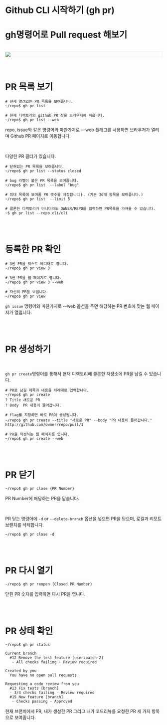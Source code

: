 # Github CLI 시작하기 (gh pr)


# gh명령어로  Pull request 해보기


<br />
<img src="http://t1.daumcdn.net/thumb/R1024x0/?fname=https://github.com/KoEonYack/Tistory-Coveant/blob/master/Article/Github/Github_CLI_4/img/cover.png?raw=true" align="center" style="display: block; margin: 0px auto; display: block; height: auto; border:1px solid #eaeaea; padding: 0px;" width="" >
<br />
<br />

# PR 목록 보기


```text
# 현재 열려있는 PR 목록을 보여줍니다.
~/repo$ gh pr list

# 현재 디렉토리의 github PR 창을 브라우저에 띄웁니다.
~/repo$ gh pr list --web 
```

repo, issue와 같은 명령어와 마찬가지로 —web 플래그를 사용하면 브라우저가 열리며 Github PR 페이지로 이동합니다. 

<br />


다양한 PR 필터가 있습니다. 

```text
# 닫혀있는 PR 목록을 보여줍니다.
~/repo$ gh pr list --status closed

# bug 라벨이 붙은 PR 목록을 보여줍니다. 
~/repo$ gh pr list  --label "bug"

# 최대 목록에 보여줄 PR 갯수를 지정합ㄴ디ㅏ. (기본 30개 항목을 보여줍니다.)
~/repo$ gh pr list  --limit 5

# 클론한 디렉토리가 아니더라도 OWNER/REPO를 입력하면 PR목록을 가져올 수 있습니다. 
~$ gh pr list --repo cli/cli
```


<br />
<br />


# 등록한 PR 확인


```text
# 3번 PR을 텍스트 에디터로 엽니다. 
~/repo$ gh pr view 3

# 3번 PR을 웹 페이지로 엽니다. 
~/repo$ gh pr view 3 --web

# 자신의 PR을 보입니다. 
~/repo$ gh pr view
```

`gh issue` 명령어와 마찬가지로 --web 옵션을 주면 해당하는 PR 번호에 맞는 웹 페이지가 열립니다.


<br />
<br />


# PR 생성하기

<br />


`gh pr create`명령어를 통해서 현재 디렉토리에 클론한 저장소에 PR을 남길 수 있습니다. 

```text
# PR로 남길 제목과 내용을 차례대로 입력합니다. 
~/repo$ gh pr create 
? Title 새로운 PR
? Body  PR 내용이 들어갑니다. 

# flag를 지정하면 바로 PR이 생성됩니다. 
~/repo$ gh pr create --title "새로운 PR" --body "PR 내용이 들어갑니다."
http://github.com/owner/repo/pull/1

# PR을 작성하는 웹 페이지를 엽니다.  
~/repo$ gh pr create --web
```

<br />
<br />


# PR 닫기


```text
~/repo$ gh pr close {PR Number}
```

PR Number에 해당하는 PR을 닫습니다. 

<br />


PR 닫는 명령어에 `-d` or `--delete-branch` 옵션을 넣으면 PR을 닫으며, 로컬과 리모트 브랜치를 삭제합니다.

```text
~/repo$ gh pr close -d 
```

<br />
<br />

# PR 다시 열기


```text
~/repo$ gh pr reopen {Closed PR Number}
```

닫힌  PR 숫자를 입력하면 다시 PR을 엽니다. 

<br />
<br />


# PR 상태 확인


```text
~/repo$ gh pr status

Current branch
  #12 Remove the test feature [user:patch-2]
   - All checks failing - Review required

Created by you
  You have no open pull requests

Requesting a code review from you
  #13 Fix tests [branch]
  - 3/4 checks failing - Review required
  #15 New feature [branch]
   - Checks passing - Approved
```

현재 브랜치에서 PR, 내가 생성한 PR 그리고 내가 코드리뷰를 요청한 PR 세 가지 항목으로 보여줍니다.

<br />
<br />
